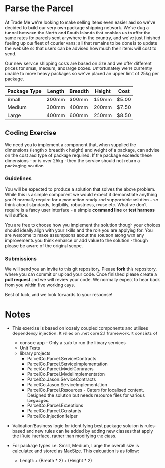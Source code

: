 # Parse the Parcel #

At Trade Me we're looking to make selling items even easier and so we've decided to build our very own package shipping network. We've dug a tunnel between the North and South Islands that enables us to offer the same rates for parcels sent anywhere in the country, and we've just finished fueling up our fleet of courier vans; all that remains to be done is to update the website so that users can be advised how much their items will cost to send.

Our new service shipping costs are based on size and we offer different prices for small, medium, and large boxes. Unfortunately we're currently unable to move heavy packages so we've placed an upper limit of 25kg per package.

| Package Type | Length | Breadth | Height | Cost |
| ------------ | ------ | ------- | ------ | ---- |
| Small | 200mm | 300mm | 150mm | $5.00 |
| Medium | 300mm | 400mm | 200mm| $7.50 |
| Large | 400mm | 600mm | 250mm | $8.50 |

## Coding Exercise ##

We need you to implement a component that, when supplied the dimensions (length x breadth x height) and weight of a package, can advise on the cost and type of package required. If the package exceeds these dimensions - or is over 25kg - then the service should not return a packaging solution.

### Guidelines ###

You will be expected to produce a solution that solves the above problem. While this is a simple component we would expect it demonstrate anything you’d normally require for a production ready and supportable solution - so think about standards, legibility, robustness, reuse etc. What we don’t require is a fancy user interface - a simple **command line** or **test harness** will suffice. 

You are free to choose how you implement the solution though your choices should ideally align with your skills and the role you are applying for. You are welcome to make assumptions about the solution along with any improvements you think enhance or add value to the solution - though please be aware of the original scope.

### Submissions ###

We will send you an invite to this git repository. Please **fork** this repository, where you can commit or upload your code. Once finished please create a **pull request** and we will review your code. We normally expect to hear back from you within five working days. 

Best of luck, and we look forwards to your response!

# Notes #
* This exercise is based on loosely coupled components and utilises dependency injection. It relies on .net core 2.1 framework. It consists of 
  * console app - Only a stub to run the library services
  * Unit Tests
  * library projects
	* ParcelCo.Parcel.ServiceContracts
	* ParcelCo.Parcel.ServiceImplementation
	* ParcelCo.Parcel.ModelContracts
	* ParcelCo.Parcel.ModelImplementation
	* ParcelCo.Jason.ServiceContracts
	* ParcelCo.Jason.ServiceImplementation
	* ParcelCo.Parcel.Resources - Caters for localised content. Designed the solution but needs resource files for various languages. 
	* ParcelCo.Parcel.Exceptions
	* ParcelCo.Parcel.Constants
	* ParcelCo.InjectionHelper

* Validation/Business logic for identifying best package solution is rules-based and new rules can be added by adding new classes that apply the IRule interface, rather than modifying the class.
* For package types i.e. Small, Medium, Large the overall size is calculated and stored as MaxSize. This calcuation is as follow: 
  * Length + (Breath * 2) + (Height * 2)
  

